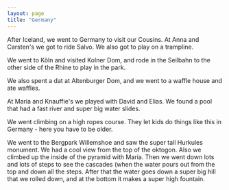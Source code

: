 ```yaml
---
layout: page
title: "Germany"
---
```


After Iceland, we went to Germany to visit our Cousins.  At Anna and Carsten's we got to ride Salvo.  We also got to play on a trampline.

We went to Köln and visited Kolner Dom, and rode in the Seilbahn to the other side of the Rhine to play in the park.

We also spent a dat at Altenburger Dom, and we went to a waffle house and ate waffles.

At Maria and Knauffie's we played with David and Elias.  We found a pool that had a fast river and super big water slides.

We went climbing on a high ropes course.  They let kids do things like this in Germany - here you have to be older.

We went to the Bergpark Willemshoe and saw the super tall Hurkules monument.  We had a  cool view from the top of the oktogon.  Also we climbed up the inside of the pyramid with Maria.  Then we went down lots and lots of steps to see the cascades (when the water pours out from the top and down all the steps.  After that the water goes down a super big hill that we rolled down, and at the bottom it makes a super high fountain.

